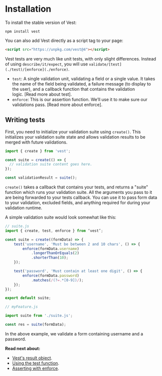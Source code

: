 # Installation

To install the stable version of Vest:

```
npm install vest
```

You can also add Vest directly as a script tag to your page:

```html
<script src="https://unpkg.com/vest@4"></script>
```

Vest tests are very much like unit tests, with only slight differences. Instead of using `describe/it/expect`, you will use `validate/[test](./test)/[enforce](./enforce)`.

- `test`: A single validation unit, validating a field or a single value. It takes the name of the field being validated, a failure message (to display to the user), and a callback function that contains the validation logic. [Read more about test].
- `enforce`: This is our assertion function. We’ll use it to make sure our validations pass. [Read more about enforce].

## Writing tests

First, you need to initialize your validation suite using `create()`. This initializes your validation suite state and allows validation results to be merged with future validations.

```js
import { create } from 'vest';

const suite = create(() => {
  // validation suite content goes here.
});

const validationResult = suite();
```

`create()` takes a callback that contains your tests, and returns a "suite" function which runs your validation suite. All the arguments you pass to it are being forwarded to your tests callback. You can use it to pass form data to your validation, excluded fields, and anything required for during your validation runtime.

A simple validation suite would look somewhat like this:

```js
// suite.js
import { create, test, enforce } from ‘vest’;

const suite = create((formData) => {
    test('username', 'Must be between 2 and 10 chars', () => {
        enforce(formData.username)
            .longerThanOrEquals(2)
            .shorterThan(10);
    });

    test('password', 'Must contain at least one digit', () => {
        enforce(formData.password)
            .matches(/(?=.*[0-9])/);
    });
});

export default suite;
```

```js
// myFeature.js

import suite from './suite.js';

const res = suite(formData);
```

In the above example, we validate a form containing username and a password.

**Read next about:**

- [Vest's result object](./result).
- [Using the test function](./test).
- [Asserting with enforce](./enforce).
